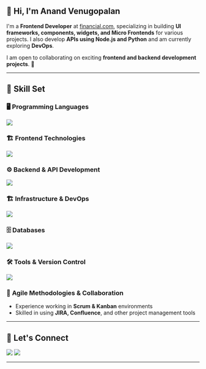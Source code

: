 ## 👋 Hi, I'm Anand Venugopalan  

I'm a **Frontend Developer** at [financial.com](https://financial.com/), specializing in building **UI frameworks, components, widgets, and Micro Frontends** for various projects. I also develop **APIs using Node.js and Python** and am currently exploring **DevOps**.  

I am open to collaborating on exciting **frontend and backend development projects**. 🚀  

---

## 🔹 Skill Set  

### 🖥️ **Programming Languages**  
<p align="left">
  <img src="https://skillicons.dev/icons?i=js,ts,python" />
</p>  

### 🏗️ **Frontend Technologies**  
<p align="left">
  <img src="https://skillicons.dev/icons?i=html,css,scss,angular,vue,react" />
</p>  

### ⚙️ **Backend & API Development**  
<p align="left">
  <img src="https://skillicons.dev/icons?i=nodejs,express,flask" />
</p>  

### 🏗️ **Infrastructure & DevOps**  
<p align="left">
  <img src="https://skillicons.dev/icons?i=docker,kubernetes,jenkins,terraform,ansible,github" />
</p>  

### 🗄️ **Databases**  
<p align="left">
  <img src="https://skillicons.dev/icons?i=mysql,mongodb,elasticsearch" />
</p>  

### 🛠️ **Tools & Version Control**  
<p align="left">
  <img src="https://skillicons.dev/icons?i=git,linux" />
</p>  

### 📌 **Agile Methodologies & Collaboration**  
- Experience working in **Scrum & Kanban** environments  
- Skilled in using **JIRA, Confluence**, and other project management tools  

---

## 🤝 Let's Connect  
<p align="left">
  <a href="https://www.linkedin.com/in/anand-v-89330b16"><img src="https://skillicons.dev/icons?i=linkedin" /></a>  
  <a href="mailto:anandvg46@gmail.com"><img src="https://skillicons.dev/icons?i=gmail" /></a>  
</p>

---
